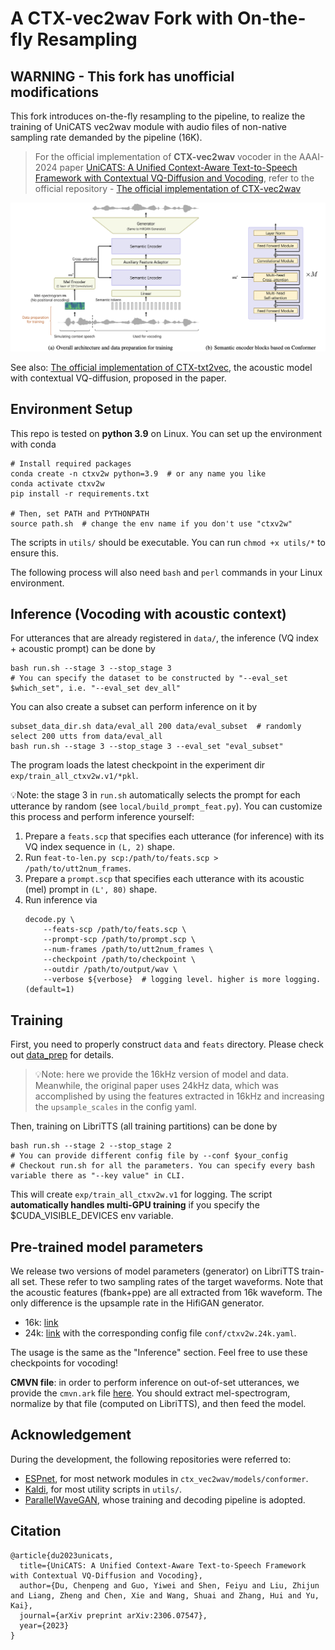 # A CTX-vec2wav Fork with On-the-fly Resampling
## WARNING - This fork has unofficial modifications

This fork introduces on-the-fly resampling to the pipeline, to realize the training of UniCATS vec2wav module with audio files of non-native sampling rate demanded by the pipeline (16K).

> For the official implementation of **CTX-vec2wav** vocoder in the AAAI-2024 paper [UniCATS: A Unified Context-Aware Text-to-Speech Framework with Contextual VQ-Diffusion and Vocoding](https://arxiv.org/abs/2306.07547), refer to the official repository - [The official implementation of CTX-vec2wav](https://github.com/X-LANCE/UniCATS-CTX-vec2wav)

<img width="1187" alt="image-20230926140022539" src=asset/main.png>

See also: [The official implementation of CTX-txt2vec](https://github.com/X-LANCE/UniCATS-CTX-txt2vec), the acoustic model with contextual VQ-diffusion, proposed in the paper.
## Environment Setup

This repo is tested on **python 3.9** on Linux. You can set up the environment with conda
```shell
# Install required packages
conda create -n ctxv2w python=3.9  # or any name you like
conda activate ctxv2w
pip install -r requirements.txt

# Then, set PATH and PYTHONPATH
source path.sh  # change the env name if you don't use "ctxv2w"
```
The scripts in `utils/` should be executable. You can run `chmod +x utils/*` to ensure this.

The following process will also need `bash` and `perl` commands in your Linux environment.


## Inference (Vocoding with acoustic context)
For utterances that are already registered in `data/`, the inference (VQ index + acoustic prompt) can be done by
```shell
bash run.sh --stage 3 --stop_stage 3
# You can specify the dataset to be constructed by "--eval_set $which_set", i.e. "--eval_set dev_all"
```
You can also create a subset can perform inference on it by
```shell
subset_data_dir.sh data/eval_all 200 data/eval_subset  # randomly select 200 utts from data/eval_all
bash run.sh --stage 3 --stop_stage 3 --eval_set "eval_subset"
```
The program loads the latest checkpoint in the experiment dir `exp/train_all_ctxv2w.v1/*pkl`.


💡Note: the stage 3 in `run.sh` automatically selects the prompt for each utterance by random (see `local/build_prompt_feat.py`).
You can customize this process and perform inference yourself:
1. Prepare a `feats.scp` that specifies each utterance (for inference) with its VQ index sequence in `(L, 2)` shape.
2. Run `feat-to-len.py scp:/path/to/feats.scp > /path/to/utt2num_frames`.
3. Prepare a `prompt.scp` that specifies each utterance with its acoustic (mel) prompt in `(L', 80)` shape.
4. Run inference via
    ```shell
    decode.py \
        --feats-scp /path/to/feats.scp \
        --prompt-scp /path/to/prompt.scp \
        --num-frames /path/to/utt2num_frames \
        --checkpoint /path/to/checkpoint \
        --outdir /path/to/output/wav \
        --verbose ${verbose}  # logging level. higher is more logging. (default=1)
    ```

## Training

First, you need to properly construct `data` and `feats` directory. Please check out [data_prep](data_prep.md) for details.
> 💡Note: here we provide the 16kHz version of model and data. Meanwhile, the original paper uses 24kHz data, which was accomplished by using the features extracted in 16kHz and increasing the `upsample_scales` in the config yaml.


Then, training on LibriTTS (all training partitions) can be done by
```shell
bash run.sh --stage 2 --stop_stage 2 
# You can provide different config file by --conf $your_config
# Checkout run.sh for all the parameters. You can specify every bash variable there as "--key value" in CLI. 
```
This will create `exp/train_all_ctxv2w.v1` for logging. The script **automatically handles multi-GPU training** if you specify the $CUDA_VISIBLE_DEVICES env variable.

## Pre-trained model parameters
We release two versions of model parameters (generator) on LibriTTS train-all set. These refer to two sampling rates of the target waveforms. 
Note that the acoustic features (fbank+ppe) are all extracted from 16k waveform. The only difference is the upsample rate in the HifiGAN generator.
* 16k: [link](https://huggingface.co/cantabile-kwok/ctx_vec2wav_libritts_all/resolve/main/ctx_v2w.pkl?download=true)
* 24k: [link](https://huggingface.co/cantabile-kwok/ctx_vec2wav_libritts_all/resolve/main/ctx_v2w_24k.pkl?download=true) with the corresponding config file `conf/ctxv2w.24k.yaml`.

The usage is the same as the "Inference" section. Feel free to use these checkpoints for vocoding!

**CMVN file**: in order to perform inference on out-of-set utterances, we provide the `cmvn.ark` file [here](https://huggingface.co/cantabile-kwok/ctx_vec2wav_libritts_all/resolve/main/cmvn.ark). You should extract mel-spectrogram, normalize by that file (computed on LibriTTS), and then feed the model.

## Acknowledgement
During the development, the following repositories were referred to:
* [ESPnet](https://github.com/espnet/espnet), for most network modules in `ctx_vec2wav/models/conformer`.
* [Kaldi](https://github.com/kaldi-asr/kaldi), for most utility scripts in `utils/`.
* [ParallelWaveGAN](https://github.com/kan-bayashi/ParallelWaveGAN), whose training and decoding pipeline is adopted.  

## Citation
```
@article{du2023unicats,
  title={UniCATS: A Unified Context-Aware Text-to-Speech Framework with Contextual VQ-Diffusion and Vocoding},
  author={Du, Chenpeng and Guo, Yiwei and Shen, Feiyu and Liu, Zhijun and Liang, Zheng and Chen, Xie and Wang, Shuai and Zhang, Hui and Yu, Kai},
  journal={arXiv preprint arXiv:2306.07547},
  year={2023}
}
```

